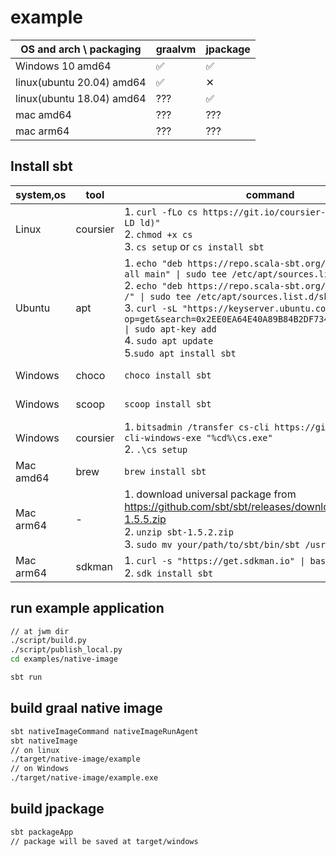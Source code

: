 # example

|OS and arch \\ packaging |graalvm|jpackage|
|---|---|---|
|Windows 10 amd64|✅|✅|
|linux(ubuntu 20.04) amd64|✅|✕|
|linux(ubuntu 18.04) amd64|???|✅|
|mac amd64|???|???|
|mac arm64|???|???|

## Install sbt

|system,os|tool|command|note|
|---|---|---|---|
|Linux |coursier|1. `curl -fLo cs https://git.io/coursier-cli-"$(uname \| tr LD ld)"` <br/> 2. `chmod +x cs` <br/>3. `cs setup` or `cs install sbt`|https://get-coursier.io/docs/cli-installation#linux-macos|
|Ubuntu|apt|1. `echo "deb https://repo.scala-sbt.org/scalasbt/debian all main" \| sudo tee /etc/apt/sources.list.d/sbt.list`<br>2. `echo "deb https://repo.scala-sbt.org/scalasbt/debian /" \| sudo tee /etc/apt/sources.list.d/sbt_old.list` <br>3. `curl -sL "https://keyserver.ubuntu.com/pks/lookup?op=get&search=0x2EE0EA64E40A89B84B2DF73499E82A75642AC823" \| sudo apt-key add`<br> 4. `sudo apt update`<br/>5.`sudo apt install sbt` |https://www.scala-sbt.org/1.x/docs/Installing-sbt-on-Linux.html|
|Windows| choco | `choco install sbt`|https://www.scala-sbt.org/1.x/docs/Installing-sbt-on-Windows.html|
|Windows| scoop | `scoop install sbt`|https://www.scala-sbt.org/1.x/docs/Installing-sbt-on-Windows.html|
|Windows | coursier|1. `bitsadmin /transfer cs-cli https://git.io/coursier-cli-windows-exe "%cd%\cs.exe"` <br/>2. `.\cs setup`|https://get-coursier.io/docs/cli-installation#windows|
|Mac amd64|brew|`brew install sbt`| https://www.scala-sbt.org/1.x/docs/Installing-sbt-on-Mac.html|
|Mac arm64| - |1. download universal package from https://github.com/sbt/sbt/releases/download/v1.5.5/sbt-1.5.5.zip<br/>2. `unzip sbt-1.5.2.zip`<br/>3. `sudo mv your/path/to/sbt/bin/sbt /usr/local/bin` |
|Mac arm64|sdkman|1. `curl -s "https://get.sdkman.io" \| bash`<br>2. `sdk install sbt` |https://stackoverflow.com/questions/66464412/install-scala-to-apple-silicon|
## run example application

```sh
// at jwm dir
./script/build.py
./script/publish_local.py
cd examples/native-image
```

```sh
sbt run
```
## build graal native image

```sh
sbt nativeImageCommand nativeImageRunAgent
sbt nativeImage
// on linux
./target/native-image/example
// on Windows
./target/native-image/example.exe
```

## build jpackage

```sh
sbt packageApp
// package will be saved at target/windows
```
